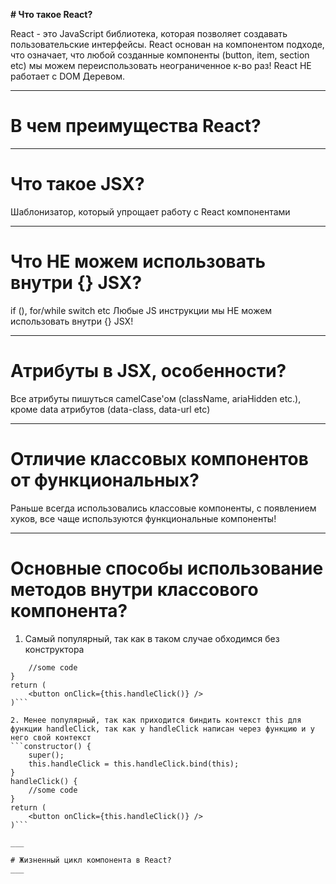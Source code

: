 **# Что такое React?**

React - это JavaScript библиотека, которая позволяет создавать пользовательские интерфейсы.
React основан на компонентом подходе, что означает, что любой созданные компоненты (button, item, section etc) мы можем переиспользовать неограниченное к-во раз!
React НЕ работает с DOM Деревом.
___
# В чем преимущества React?
___
# Что такое JSX?
Шаблонизатор, который упрощает работу с React компонентами
___
# Что НЕ можем использовать внутри {} JSX?
if (),
for/while
switch
etc
Любые JS инструкции мы НЕ можем использовать внутри {} JSX!
___
# Атрибуты в JSX, особенности?
Все атрибуты пишуться camelCase'ом (className, ariaHidden etc.), кроме data атрибутов (data-class, data-url etc)
___
# Отличие классовых компонентов от функциональных?
Раньше всегда использовались классовые компоненты, с появлением хуков, все чаще используются функциональные компоненты!
___
# Основные способы использование методов внутри классового компонента?
1. Самый популярный, так как в таком случае обходимся без конструктора
```handleClick = () => {
    //some code
}
return (
    <button onClick={this.handleClick()} />
)```

2. Менее популярный, так как приходится биндить контекcт this для функции handleClick, так как у handleClick написан через функцию и у него свой контекст
```constructor() {
    super();
    this.handleClick = this.handleClick.bind(this);
}
handleClick() {
    //some code
}
return (
    <button onClick={this.handleClick()} />
)```

___

# Жизненный цикл компонента в React?
___




